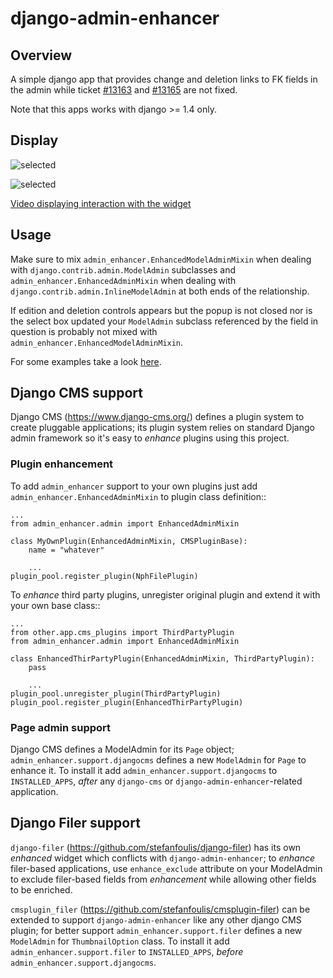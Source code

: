 # django-admin-enhancer

## Overview

A simple django app that provides change and deletion links to FK fields in the admin while ticket [#13163](https://code.djangoproject.com/ticket/13163) and [#13165](https://code.djangoproject.com/ticket/13165) are not fixed.

Note that this apps works with django >= 1.4 only.

## Display

![selected](https://dl.dropbox.com/u/2759157/selected.png)

![selected](https://dl.dropbox.com/u/2759157/empty.png)

[Video displaying interaction with the widget](https://www.youtube.com/watch?v=H4xqku-BPBU)

## Usage

Make sure to mix `admin_enhancer.EnhancedModelAdminMixin` when dealing with `django.contrib.admin.ModelAdmin` subclasses and `admin_enhancer.EnhancedAdminMixin` when dealing with `django.contrib.admin.InlineModelAdmin` at both ends of the relationship.

If edition and deletion controls appears but the popup is not closed nor is the select box updated your `ModelAdmin` subclass referenced by the field in question is probably not mixed with `admin_enhancer.EnhancedModelAdminMixin`.

For some examples take a look [here](https://github.com/charettes/django-admin-enhancer/blob/master/tests/test_app/admin.py).

## Django CMS support

Django CMS (https://www.django-cms.org/) defines a plugin system to create pluggable applications; its plugin system relies on standard Django admin framework so it's easy to *enhance* plugins using this project.

### Plugin enhancement

To add `admin_enhancer` support to your own plugins just add `admin_enhancer.EnhancedAdminMixin` to plugin class definition::

    ...
    from admin_enhancer.admin import EnhancedAdminMixin

    class MyOwnPlugin(EnhancedAdminMixin, CMSPluginBase):
        name = "whatever"

        ...
    plugin_pool.register_plugin(NphFilePlugin)

To *enhance* third party plugins, unregister original plugin and extend it with your own base class::

    ...
    from other.app.cms_plugins import ThirdPartyPlugin
    from admin_enhancer.admin import EnhancedAdminMixin

    class EnhancedThirPartyPlugin(EnhancedAdminMixin, ThirdPartyPlugin):
        pass

        ...
    plugin_pool.unregister_plugin(ThirdPartyPlugin)
    plugin_pool.register_plugin(EnhancedThirPartyPlugin)


### Page admin support

Django CMS defines a ModelAdmin for its `Page` object; `admin_enhancer.support.djangocms` defines a new `ModelAdmin` for `Page` to enhance it. To install it add `admin_enhancer.support.djangocms` to `INSTALLED_APPS`, *after* any `django-cms` or `django-admin-enhancer`-related application.


## Django Filer support

`django-filer` (https://github.com/stefanfoulis/django-filer) has its own *enhanced* widget which conflicts with `django-admin-enhancer`; to *enhance* filer-based applications, use `enhance_exclude` attribute on your ModelAdmin to exclude filer-based fields from *enhancement* while allowing other fields to be enriched.

`cmsplugin_filer` (https://github.com/stefanfoulis/cmsplugin-filer) can be extended to support `django-admin-enhancer` like any other django CMS plugin; for better support `admin_enhancer.support.filer` defines a new `ModelAdmin` for `ThumbnailOption` class. To install it add `admin_enhancer.support.filer` to `INSTALLED_APPS`, *before* `admin_enhancer.support.djangocms`.
